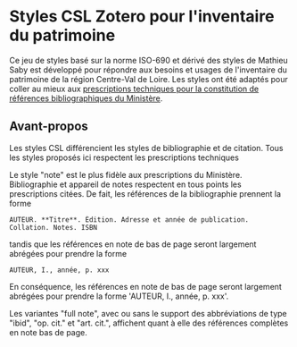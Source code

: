 # Styles CSL Zotero pour l'inventaire du patrimoine

Ce jeu de styles basé sur la norme ISO-690 et dérivé des styles de Mathieu Saby est développé pour répondre aux besoins et usages de l'inventaire du patrimoine de la région Centre-Val de Loire. Les styles ont été adaptés pour coller au mieux aux [prescriptions techniques pour la constitution de références bibliographiques du Ministère](http://www.culture.gouv.fr/culture/dp/inventaire/extranetIGPC/normes/constit_normesbiblio.pdf).


## Avant-propos

Les styles CSL différencient les styles de bibliographie et de citation. Tous les styles proposés ici respectent les prescriptions techniques 


Le style "note" est le plus fidèle aux prescriptions du Ministère. Bibliographie et appareil de notes respectent en tous points les prescriptions citées. De fait, les références de la bibliographie prennent la forme 

    AUTEUR. **Titre**. Édition. Adresse et année de publication. Collation. Notes. ISBN

tandis que les références en note de bas de page seront largement abrégées pour prendre la forme 

    AUTEUR, I., année, p. xxx



En conséquence, les références en note de bas de page seront largement abrégées pour prendre la forme 'AUTEUR, I., année, p. xxx'.  

Les variantes "full note", avec ou sans le support des abbréviations de type "ibid", "op. cit." et "art. cit.", affichent quant à elle des références complètes en note bas de page.
